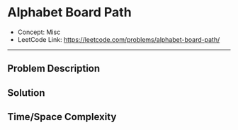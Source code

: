 # Alphabet Board Path

- Concept: Misc
- LeetCode Link: https://leetcode.com/problems/alphabet-board-path/

---

## Problem Description

## Solution

## Time/Space Complexity

